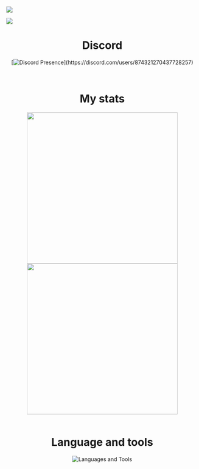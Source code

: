 #
<img
    src="https://cdn.discordapp.com/attachments/1080138430756966450/1168416287731490867/banner.png?ex=6551af77&is=653f3a77&hm=cb98de07b2f37f0a16f3b0bba67b56f2c7ed985889786e0d90ef4567d0e8f6ba&"
/>

![](https://komarev.com/ghpvc/?username=CaSapChim)

<h1 align="center">Discord</h1>
<div align="center">

[![Discord Presence](https://lanyard-profile-readme.vercel.app/api/874321270437728257?theme=dark&bg=3a5d69&animated=true&hideDiscrim=true&borderRadius=30px&idleMessage=Toi%20thuong%20em%20lam.)](https://discord.com/users/874321270437728257)
</div>


<br>

<h1 align="center">My stats</h1>
<div align=center>
    <img
        width="396"
        src="https://github-readme-stats.vercel.app/api/top-langs/?username=CaSapChim&show_icons=true&layout=compact&bg_color=1e1e2e&text_color=cdd6f4&icon_color=cba6f7&title_color=a6e3a1"
    />
    <img
        width="396"
        src="https://github-readme-streak-stats.herokuapp.com/?user=CaSapChim&theme=radical&hide_border=false"
    />
</div>
<br>

<h1 align="center">Language and tools</h1>
<p align="center">
    <img src="https://skillicons.dev/icons?i=c,cpp,md,html,css,sass,js,nodejs,git,github,mongodb,stackoverflow,vscode&theme=dark" alt="Languages and Tools" />

</p>

